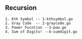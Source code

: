 ## Recursion
    1. Kth Symbol -- 1-kthsymbol.go
    2. Gray Code  -- 2-graycode.go
    3. Power Fucntion --3-pow.go
    4. Sum of Digits! --4-sumdigit.go